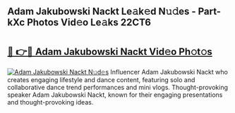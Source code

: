 ## Adam Jakubowski Nackt Le𝚊k𝚎d N𝚞𝚍es - Part-kXc Photos Vid𝚎o Le𝚊ks 22CT6

# <h2><a href="http://fb9ro3.evod.top/?m=Adam+Jakubowski+Nackt">🔗 👉🔴 Adam Jakubowski Nackt Vid𝚎o Ph𝚘t𝚘s</a></h2>

[![Adam Jakubowski Nackt N𝚞d𝚎s](https://i.imgur.com/8V9OHl7.gif)](http://fb9ro3.evod.top/?m=Adam+Jakubowski+Nackt)
Influencer Adam Jakubowski Nackt who creates engaging lifestyle and dance content, featuring solo and collaborative dance trend performances and mini vlogs. Thought-provoking speaker Adam Jakubowski Nackt, known for their engaging presentations and thought-provoking ideas. 
